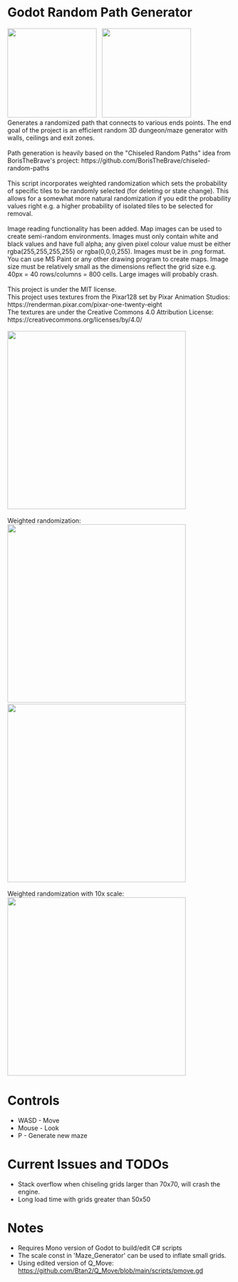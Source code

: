 # Godot Random Path Generator
<div>
  <img src="https://imgur.com/EBIWFST.jpg" width="200px" height="auto">
  &nbsp
  <img src="https://imgur.com/MgUCGKP.jpg" width="200px" height="auto">
</div>
Generates a randomized path that connects to various ends points. The end goal of the project is an efficient random 3D dungeon/maze generator with walls, ceilings and exit zones.
<br>
<br>
Path generation is heavily based on the "Chiseled Random Paths" idea from BorisTheBrave's project: https://github.com/BorisTheBrave/chiseled-random-paths
<br>
<br>
This script incorporates weighted randomization which sets the probability of specific tiles to be randomly selected (for deleting or state change). This allows for a somewhat more natural randomization if you edit the probability values right e.g. a higher probability of isolated tiles to be selected for removal.
<br>
<br>
Image reading functionality has been added. Map images can be used to create semi-random environments. Images must only contain white and black values and have full alpha; any given pixel colour value must be either rgba(255,255,255,255) or rgba(0,0,0,255). Images must be in .png format. You can use MS Paint or any other drawing program to create maps. Image size must be relatively small as the dimensions reflect the grid size e.g. 40px = 40 rows/columns = 800 cells. Large images will probably crash.
<br>
<br>
This project is under the MIT license.
<br>
This project uses textures from the Pixar128 set by Pixar Animation Studios: https://renderman.pixar.com/pixar-one-twenty-eight
<br>
The textures are under the Creative Commons 4.0 Attribution License: https://creativecommons.org/licenses/by/4.0/
<br>
<br>

<img src="https://imgur.com/5XJuvQF.jpg" width="400px" height="auto">
<br>
<br>
Weighted randomization:
<br>
<div>
  <img src="https://imgur.com/yTUWto8.jpg" width="400px" height="auto">
  &nbsp
  <img src="https://imgur.com/3XbQUbQ.jpg" width="400px" height="auto">
</div>
<br>
Weighted randomization with 10x scale:
<br>
<img src="https://imgur.com/hUJBGs7.jpg" width="400px" height="auto">

# Controls
  - WASD - Move 
  - Mouse - Look
  - P - Generate new maze

# Current Issues and TODOs
  - Stack overflow when chiseling grids larger than 70x70, will crash the engine.
  - Long load time with grids greater than 50x50
# Notes
  - Requires Mono version of Godot to build/edit C# scripts
  - The scale const in 'Maze_Generator' can be used to inflate small grids.
  - Using edited version of Q_Move: https://github.com/Btan2/Q_Move/blob/main/scripts/pmove.gd
  
